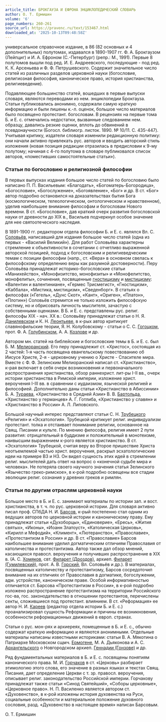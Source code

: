 ```yaml
---
article_title: БРОКГАУЗА И ЕФРОНА ЭНЦИКЛОПЕДИЧЕСКИЙ СЛОВАРЬ
author: О. Т. Ермишин
volume: '6'
page_numbers: 260-261
source_url: https://pravenc.ru/text/153467.html
downloaded_at: '2025-10-13T09:48:58Z'
---
```


универсальное справочное издание, в 86 (82 основных и 4 дополнительных) полутомах, издавался в 1890-1907 гг. Ф. А. Брокгаузом (Лейпциг) и И. А. Ефроном (С.-Петербург) (репр.: М., 1991). Первые 8 полутомов вышли под ред. И. Е. Андреевского, последующие - под ред. К. К. Арсеньева и Ф. Ф. Петрушевского. Содержит значительное число статей из различных разделов церковной науки (богословие, религиозная философия, каноническое право, история христианства, религиеведение).

Подавляющее большинство статей, вошедших в первые выпуски словаря, являются переводами из нем. энциклопедии Брокгауза. Статьи публиковались анонимно, содержали самую краткую информацию и были лишены к.-л. оценок, большое число материалов было посвящено протестант. богословам. В рецензиях на первые тома Б. и Е. с. отмечались недостатки, вызванные следованием нем. образцу, давались резкие оценки, вплоть до обвинений в псевдонаучности (Богосл. библиогр. листок. 1890. № 10/11. C. 435-447). Учитывая критику, издатели словаря изменили редакционную политику: они начали активно привлекать рус. авторов и вводить авторский стиль изложения (новая позиция редакции отразилась в предисловии к 9-му полутому; начиная с 4-го полутома в словаре публиковался список авторов, «поместивших самостоятельные статьи»).

### Статьи по богословию и религиозной философии

В первых выпусках издания большое число статей по богословию было написано П. П. Васильевым: «Благодать», «Богоматерь-Богородица», «Богословие», «Богослужение», «Богоявление», «Бог» и др. В ст. «Бог» автор подробно остановился на доказательствах бытия Бога (космологическом, телеологическом, онтологическом и нравственном), уделив наибольшее внимание философам и богословам Нового времени. В ст. «Богословие», дав краткий очерк развития богословской науки от древности до XIX в., Васильев подчеркнул особое значение для нее святоотеческого наследия.

В 1891-1900 гг. редактором отдела философии Б. и Е. с. являлся Вл. С. [Соловьёв](https://pravenc.ru/text/Соловьёв.html), написавший для издания большое число статей (одна из первых - «Василий Великий»). Для работ Соловьёва характерны стремление к объективности в сочетании с отчетливо выраженной авторской позицией, подход к богословским и религиеведческим темам с позиции философии (напр., ст. «Вера» в основном свелась к философскому определению веры как разумной достоверности). Перу Соловьёва принадлежат историко-богословские статьи «Манихейство», «Монофизитство, монофизиты» и «Монофелитство, монофелиты», сочинения, посвященные [гностицизму](https://pravenc.ru/text/гностицизму.html) и [мистицизму](https://pravenc.ru/text/мистицизму.html): «Валентин и валентиниане», «Гермес Трисмегист», «Гностицизм», «Каббала», «Мистика, мистицизм», «Сведенборг». В статьях о философах («Гегель», «Дунс Скот», «Кант», «Ориген», «Платон», «Плотин») Соловьёв стремится не только изложить философскую систему, но и обрисовать личность мыслителя, зачастую с собственными оценками. В Б. и Е. с. представлены рус. религ. философы XIX - нач. XX в.: Соловьёву принадлежат статьи о Н. Я. [Данилевском](https://pravenc.ru/text/Данилевском.html) и К. Н. [Леонтьеве](https://pravenc.ru/text/Леонтьев.html), в к-рых автор критикует славянофильские теории, Я. Н. Колубовскому - статьи о С. С. [Гогоцком](https://pravenc.ru/text/Гогоцком.html), прот. Ф. А. [Голубинском](https://pravenc.ru/text/Голубинском.html), А. А. [Козлове](https://pravenc.ru/text/Козлове.html) и др.

Автором мн. статей на библейские и богословские темы в Б. и Е. с. был Б. М. [Мелиоранский](https://pravenc.ru/text/Мелиоранский.html). Его перу принадлежит ст. «Христос», состоящая из 2 частей: 1-я часть посвящена евангельскому повествованию об Иисусе Христе, 2-я - церковному учению о Христе - Спасителе мира. Вместе с Ф. Ф. Зелинским Мелиоранский написал ст. «Христианство», к-рая включает в себя очерк возникновения и первоначального распространения христианства, обзор раннехрист. лит-ры I-II вв., очерк истории христианства в Римской империи, изложение христ. вероучения I-III вв. в сравнении с иудаизмом, языческой религией и философией. Дополнительно даны статьи «Христианство в Абиссинии» Б. А. [Тураева](https://pravenc.ru/text/Тураева.html), «Христианство в Средней Азии» В. В. [Бартольда](https://pravenc.ru/text/Бартольда.html), «Христианство у германцев» А. Г. Готлиба, «Христианство у славян» и «Христианство в России» А. Л. Липовского.

Большой научный интерес представляют статьи С. Н. [Трубецкого](https://pravenc.ru/text/Трубецкой.html) «Религия» и «Эсхатология». Трубецкой критикует религ. индивидуализм протестант. толка и отстаивает понимание религии, основанное на Свящ. Писании и культе. По мнению философа, религия имеет 2 пути развития: отрицательный в буддизме и положительный в монотеизме, наивысшим выражением к-рого является христианство. В ст. «Эсхатология» Трубецкой, считая веру во Второе пришествие Христа неотъемлемой частью христ. вероучения, раскрыл эсхатологические идеи на примере ВЗ и НЗ. Он видел сущность этих идей в стремлении религ. мыслителей дать ответ на вопрос о «конечной судьбе мира и человека». Не потеряла своего научного значения статья Зелинского «Язычество греко-римское», в к-рой подробно освещены все стадии эволюции религ. сознания у древних греков и римлян.

### Статьи по другим отраслям церковной науки

Большое место в Б. и Е. с. занимают материалы по истории зап. и вост. христианства, в т. ч. по рус. церковной истории. Для словаря активно писал проф. СПбДА Н. И. [Барсов](https://pravenc.ru/text/Барсов.html), к-рый постепенно стал одним из ведущих авторов по церковной истории и каноническому праву. Ему принадлежат статьи «Духоборцы», «Единоверие», «Ересь», «Жития святых», «Иконы», «Иоанн Златоуст», «Католическая Церковь», «Кирилл и Мефодий», «Климент», «Лютеранство», «Православие», «Протестантизм в России» и др. В ст. «Православие» Барсов наибольшее внимание уделил догматическим отличиям Православия от католичества и протестантизма. Автор также дал обзор мнений, касающихся правосл. вероучения и получивших распространение в XIX в. (А. С. [Хомяков](https://pravenc.ru/text/Хомяков.html), свт. [Филарет (Дроздов)](<https://pravenc.ru/text/Филарет (Дроздов).html>), архиеп. [Филарет (Гумилевский)](<https://pravenc.ru/text/Филарет (Гумилевский).html>), прот. А. В. [Горский](https://pravenc.ru/text/Горский.html), Вл. Соловьёв и др.). В материалах, посвященных католичеству и протестантизму, Барсов сосредоточил внимание на их отличиях от Православия в догматике, богослужении, адм. устройстве, каноническом праве. Особой информативностью отличается ст. Барсова «Протестантизм в России», в к-рой подробно изложено распространение протестантизма на территории Российского гос-ва, гос. законодательство в отношении протестантов, перечислены секты, сложившиеся под протестант. влиянием. В ст. «Реформация» ее автор Н. И. [Кареев](https://pravenc.ru/text/Кареев.html) (редактор отдела истории Б. и Е. с.) проанализировал сущность Реформации и причины ее возникновения, особенности реформационных движений в европ. странах.

Статьи о рус. мон-рях и архиереях, помещенные в Б. и Е. с., обычно содержат краткую информацию и являются анонимными. Отдельные материалы написаны известными историками: статьи В. А. Мякотина о Патриархе Московском сщмч. [Ермогене](https://pravenc.ru/text/Ермоген.html), М. А. Дьяконова и А. С. [Архангельского](https://pravenc.ru/text/Архангельский.html) о Новгородском архиеп. [Геннадии (Гонзове)](<https://pravenc.ru/text/Геннадии (Гонзове).html>) и др.

Ряд фундаментальных материалов в Б. и Е. с. посвящены понятиям канонического права. М. И. [Горчаков](https://pravenc.ru/text/Горчаков.html) в ст. «Церковь» разбирает этимологию этого слова, его значение в разных языках и текстах Свящ. Писания, дает определение Церкви с т. зр. правосл. вероучения, описывает религ. законодательство Российской империи. Горчакову принадлежат также статьи «Синод Святейший», «Соборы церковные», «Церковное право». Н. П. Василенко является автором ст. «Духовенство», в к-рой изложены история духовенства на Руси, социальные особенности и материальное положение духовного сословия, разд. «Духовенство в настоящее время» написан Барсовым.

О. Т. Ермишин

